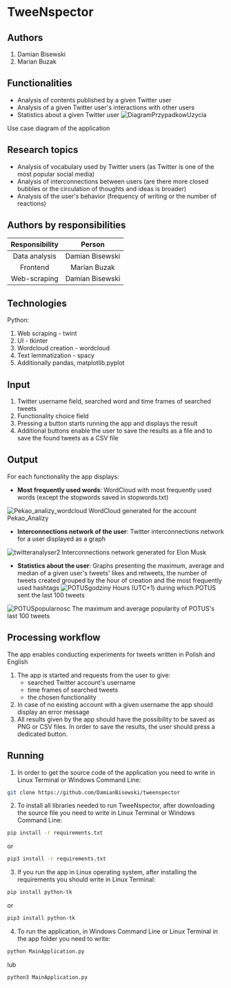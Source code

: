 # TweeNspector

## Authors

1. Damian Bisewski
2. Marian Buzak

## Functionalities

- Analysis of contents published by a given Twitter user
- Analysis of a given Twitter user's interactions with other users
- Statistics about a given Twitter user
![DiagramPrzypadkowUzycia](https://user-images.githubusercontent.com/92164738/169618517-1dd4697e-e496-41b4-8a51-bf8420d98e87.png)

Use case diagram of the application

## Research topics

- Analysis of vocabulary used by Twitter users (as Twitter is one of the most popular social media) 
- Analysis of interconnections between users (are there more closed bubbles or the circulation of thoughts and ideas is broader)
- Analysis of the user's behavior (frequency of writing or the number of reactions)

## Authors by responsibilities

| Responsibility | Person          |  
|:--------------:|:---------------:|
| Data analysis  | Damian Bisewski |
| Frontend       | Marian Buzak    |
| Web-scraping   | Damian Bisewski |

## Technologies

Python:

1. Web scraping - twint
2. UI - tkinter
3. Wordcloud creation - wordcloud
4. Text lemmatization - spacy
5. Additionally pandas, matplotlib.pyplot

## Input
1. Twitter username field, searched word and time frames of searched tweets
2. Functionality choice field
3. Pressing a button starts running the app and displays the result
4. Additional buttons enable the user to save the results as a file and to save the found tweets as a CSV file

## Output
For each functionality the app displays:
- **Most frequently used words**: WordCloud with most frequently used words (except the stopwords saved in stopwords.txt)

![Pekao_analizy_wordcloud](https://user-images.githubusercontent.com/92164738/169615944-b263920c-1677-49e2-b4d4-16e7c7998946.png)
WordCloud generated for the account Pekao_Analizy

- **Interconnections network of the user**: Twitter interconnections network for a user displayed as a graph

![twitteranalyser2](https://user-images.githubusercontent.com/92164738/169613771-76b2a7ba-2125-4477-838c-2d1e88f07852.png) 
Interconnections network generated for Elon Musk

- **Statistics about the user**: Graphs presenting the maximum, average and median of a given user's tweets' likes and retweets, the number of tweets created grouped by the hour of creation and the most frequently used hashtags
![POTUSgodziny](https://user-images.githubusercontent.com/92164738/169615080-458a5682-bf4a-4fd2-b661-81d6811a6986.png)
Hours (UTC+1) during which POTUS sent the last 100 tweets

![POTUSpopularnosc](https://user-images.githubusercontent.com/92164738/169615304-47d6187a-8907-4d81-82d6-84fd6d4957b9.png)
The maximum and average popularity of POTUS's last 100 tweets

## Processing workflow
The app enables conducting experiments for tweets written in Polish and English
1. The app is started and requests from the user to give:
    - searched Twitter account's username
    - time frames of searched tweets
    - the chosen functionality
2. In case of no existing account with a given username the app should display an error message
3. All results given by the app should have the possibility to be saved as PNG or CSV files. In order to save the results, the user should press a dedicated button.

## Running
1. In order to get the source code of the application you need to write in Linux Terminal or Windows Command Line:
```bash
git clone https://github.com/DamianBisewski/tweenspector
```

2. To install all libraries needed to run TweeNspector, after downloading the source file you need to write in Linux Terminal or Windows Command Line:
```bash
pip install -r requirements.txt
```
or
```bash
pip3 install -r requirements.txt
```
3. If you run the app in Linux operating system, after installing the requirements you should write in Linux Terminal:
```bash
pip install python-tk
```
or
```bash
pip3 install python-tk
```
4. To run the application, in Windows Command Line or Linux Terminal in the app folder you need to write:
```bash
python MainApplication.py
```
lub
```bash
python3 MainApplication.py
```
